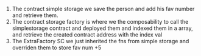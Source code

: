 1. The contract simple storage we save the person and add his fav number and
   retrieve them.
2. The contract storage factory is where we the composability to call the simplestorage contract and deployed them and indexed them in a array, and retrieve the created contract address with the index val
3. The ExtraFactory SC we just inherited the fns from simple storage and overriden them to store fav num +5
